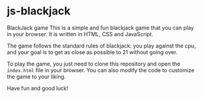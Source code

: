 # js-blackjack
BlackJack game 
This is a simple and fun blackjack game that you can play in your browser. It is written in HTML, CSS and JavaScript.

The game follows the standard rules of blackjack: you play against the cpu, and your goal is to get as close as possible to 21 without going over.

To play the game, you just need to clone this repository and open the `index.html` file in your browser. You can also modify the code to customize the game to your liking.

Have fun and good luck!
